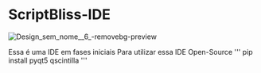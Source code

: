 # ScriptBliss-IDE
![Design_sem_nome__6_-removebg-preview](https://github.com/Luirafa2022/ScriptBliss-IDE/assets/100379672/cc5b4ba7-d04b-4342-86cc-f96cf597ae3b)

Essa é uma IDE em fases iniciais
Para utilizar essa IDE Open-Source
'''
pip install pyqt5 qscintilla
'''

